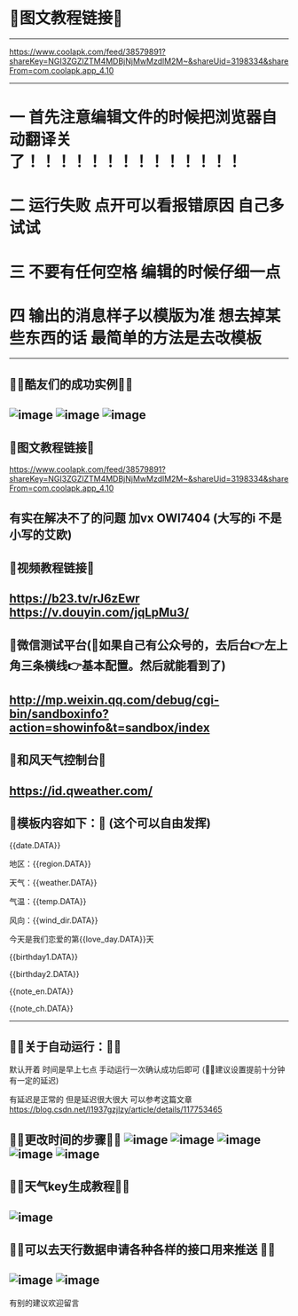 # 🔺图文教程链接🔺
----------------------------------------------------------------------------------------------------------------------------------
https://www.coolapk.com/feed/38579891?shareKey=NGI3ZGZlZTM4MDBjNjMwMzdlM2M~&shareUid=3198334&shareFrom=com.coolapk.app_4.10

----------------------------------------------------------------------------------------------------------------------------------
# 一 首先注意编辑文件的时候把浏览器自动翻译关了！！！！！！！！！！！！！！

# 二 运行失败 点开可以看报错原因 自己多试试

# 三 不要有任何空格 编辑的时候仔细一点 

# 四 输出的消息样子以模版为准 想去掉某些东西的话 最简单的方法是去改模板 

----------------------------------------------------------------------------------------------------------------------------------

🔺🔺酷友们的成功实例🔺🔺
----------------------------------------------------------------------------------------------------------------------------------
![image](https://raw.githubusercontent.com/limoest/daily_reminder/main/others/x.jpg)
![image](https://raw.githubusercontent.com/limoest/daily_reminder/main/others/y.jpg)
![image](https://raw.githubusercontent.com/limoest/daily_reminder/main/others/z.jpg)
----------------------------------------------------------------------------------------------------------------------------------

🔺图文教程链接🔺
----------------------------------------------------------------------------------------------------------------------------------
https://www.coolapk.com/feed/38579891?shareKey=NGI3ZGZlZTM4MDBjNjMwMzdlM2M~&shareUid=3198334&shareFrom=com.coolapk.app_4.10

有实在解决不了的问题 加vx OWI7404 (大写的i 不是小写的艾欧)
----------------------------------------------------------------------------------------------------------------------------------
🔺视频教程链接🔺
----------------------------------------------------------------------------------------------------------------------------------
https://b23.tv/rJ6zEwr
https://v.douyin.com/jqLpMu3/
----------------------------------------------------------------------------------------------------------------------------------
🔺微信测试平台(🔺如果自己有公众号的，去后台👉左上角三条横线👉基本配置。然后就能看到了)
----------------------------------------------------------------------------------------------------------------------------------
http://mp.weixin.qq.com/debug/cgi-bin/sandboxinfo?action=showinfo&t=sandbox/index
----------------------------------------------------------------------------------------------------------------------------------
🔺和风天气控制台🔺
----------------------------------------------------------------------------------------------------------------------------------
https://id.qweather.com/
----------------------------------------------------------------------------------------------------------------------------------
🔺模板内容如下：🔺
(这个可以自由发挥)
----------------------------------------------------------------------------------------------------------------------------------
{{date.DATA}} 

地区：{{region.DATA}} 

天气：{{weather.DATA}} 

气温：{{temp.DATA}} 

风向：{{wind_dir.DATA}} 

今天是我们恋爱的第{{love_day.DATA}}天 

{{birthday1.DATA}} 

{{birthday2.DATA}}

{{note_en.DATA}} 

{{note_ch.DATA}}

--------------------------------------------------------------------------------------------------------------------------------
🔺🔺关于自动运行：🔺🔺
----------------------------------------------------------------------------------------------------------------------------------
默认开着 时间是早上七点 手动运行一次确认成功后即可  (🔺🔺建议设置提前十分钟 有一定的延迟)

有延迟是正常的 但是延迟很大很大 可以参考这篇文章 https://blog.csdn.net/l1937gzjlzy/article/details/117753465

🔺🔺更改时间的步骤🔺🔺
![image](https://raw.githubusercontent.com/limoest/daily_reminder/main/others/a.png)
![image](https://raw.githubusercontent.com/limoest/daily_reminder/main/others/b.png)
![image](https://raw.githubusercontent.com/limoest/daily_reminder/main/others/c.png)
![image](https://raw.githubusercontent.com/limoest/daily_reminder/main/others/d.png)
![image](https://raw.githubusercontent.com/limoest/daily_reminder/main/others/e.png)
--------------------------------------------------------------------------------------------------------------------------------
🔺🔺天气key生成教程🔺🔺
----------------------------------------------------------------------------------------------------------------------------------
![image](https://raw.githubusercontent.com/limoest/daily_reminder/main/others/%E5%92%8C%E9%A3%8E%E5%A4%A9%E6%B0%94key%E7%94%9F%E6%88%90.png)
--------------------------------------------------------------------------------------------------------------------------------
🔺🔺可以去天行数据申请各种各样的接口用来推送 🔺🔺
----------------------------------------------------------------------------------------------------------------------------------
![image](https://raw.githubusercontent.com/limoest/daily_reminder/main/others/Snipaste_2022-08-24_12-13-19.png)
![image](https://raw.githubusercontent.com/limoest/daily_reminder/main/others/Snipaste.png)
--------------------------------------------------------------------------------------------------------------------------------
有别的建议欢迎留言

